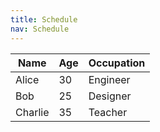 ```yaml
---
title: Schedule 
nav: Schedule 
---
```


| Name   | Age | Occupation   |
|--------|-----|--------------|
| Alice  | 30  | Engineer     |
| Bob    | 25  | Designer     |
| Charlie| 35  | Teacher      |

